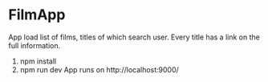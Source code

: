 # FilmApp
App load list of films, titles of which search user. Every title has a link on the full information.

1. npm install
2. npm run dev 
App runs on http://localhost:9000/

